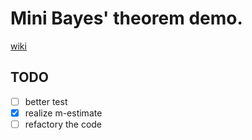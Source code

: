 # Mini Bayes' theorem demo.

[wiki](http://en.wikipedia.org/wiki/Bayes'_theorem)

## TODO
- [ ] better test
- [x] realize m-estimate
- [ ] refactory the code
